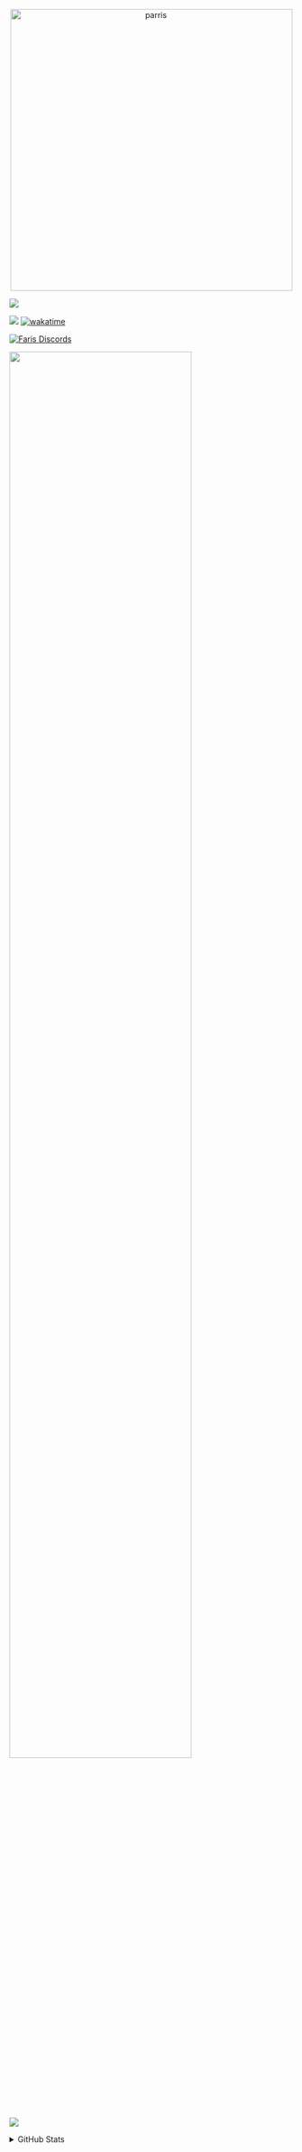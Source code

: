 <p align="center">
  <img src="https://i.imgur.com/dIhlatA.png" alt="parris" width="500">
</p>

 ![](https://readme-typing-svg.herokuapp.com?font=segoe+UI&color=FFFFFF&size=30&width=800&height=80&lines=Hello+there!+%F0%9F%91%8B;Welcome+to+my+GitHub+page;I'm+Faris0520%F0%9F%95%B5%EF%B8%8F%E2%80%8D%E2%99%80%EF%B8%8F)

  [![](http://komarev.com/ghpvc/?username=Faris0520&label=Pengunjung)](http://github.com/faris0520)
  [![wakatime](https://wakatime.com/badge/user/2480fa13-8879-4855-99ec-1923fd9e96e6.svg)](https://wakatime.com/@2480fa13-8879-4855-99ec-1923fd9e96e6)
  
  [![Faris Discords](https://discord.c99.nl/widget/theme-4/695817459206324265.png)](https://discord.com/users/695817459206324265)

  <!-- <h6># dark mode recommended #</h6> -->

   <img src="https://holopin.me/faris0520" width="80%">
   
  ![](https://lastfm-recently-played.vercel.app/api?user=Faris0520&count=3)
<!--  ![](https://spotify-github-profile.vercel.app/api/view?uid=7hkshek1gjho1dqys0x17jti7&cover_image=true&theme=natemoo-re)-->

<!-- ![](https://holopin.me/faris0520) -->

<details>
 <summary>GitHub Stats</summary>
    
 
  ![](https://github-readme-streak-stats.herokuapp.com/?user=Faris0520&theme=github-dark&hide_border=true)
 
  ![](https://github-readme-stats.vercel.app/api?username=faris0520&show_icons=true&theme=github_dark&count_private=true&hide_border=true)
  
  ![](https://github-readme-stats.vercel.app/api/top-langs/?username=Faris0520&theme=github_dark&layout=compact&hide_border=true)
 

  
 <!--
 ![](https://github-readme-stats.vercel.app/api/wakatime/?username=Faris0520&theme=github_dark&layout=compact)
  -->
  </details>
 
